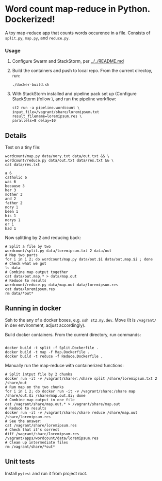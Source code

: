 # Word count map-reduce in Python. Dockerized!

A toy map-reduce app that counts words occurence in a file.
Consists of `split.py`, `map.py`, and `reduce.py`.


### Usage

1. Configure Swarm and StackStorm, per [../../README.md](../../README.md)

2. Build the containers and push to local repo. From the current directoy, run:

    ```
    ./docker-build.sh
    ```

3. With StackStorm installed and pipeline pack set up (Configure StackStorm (follow ), and run the pipeline workflow:

    ```
    st2 run -a pipeline.wordcount \
    input_file=/vagrant/share/loremipsum.txt result_filename=loremipsum.res \
    parallels=8 delay=10
    ```

## Details

Test on a tiny file:

```
wordcount/map.py data/nory.txt data/out.txt && \
wordcount/reduce.py data/out.txt data/res.txt && \
cat data/res.txt

a 6
catholic 6
was 6
because 3
her 3
mother 3
and 2
father 2
nory 1
been 1
his 1
norys 1
or 1
had 1

```

Now splitting by 2 and reducing back:

```
# Split a file by two
wordcount/split.py data/loremipsum.txt 2 data/out
# Map two parts
for i in 1 2; do wordcount/map.py data/out.$i data/out.map.$i ; done
# Check what we got
ls data
# Combine map output together
cat data/out.map.* > data/map.out
# Reduce to results
wordcount/reduce.py data/map.out data/loremipsum.res
cat data/loremipsum.res
rm data/*out*
```

## Running in docker

Ssh to the any of a docker boxes, e.g. `ssh st2.my.dev`. Move (It is `/vagrant/` in dev environment, adjust accordingly).

Build docker containers. From the current directory, run commands:

```

docker build -t split -f Split.Dockerfile .
docker build -t map -f Map.Dockerfile .
docker build -t reduce -f Reduce.Dockerfile .
```

Manually run the map-reduce with containerized functions:

```
# Split intput file by 2 chunks
docker run -it -v /vagrant/share/:/share split /share/loremipsum.txt 2 /share/out
# Run map on the two chunks
for i in 1 2; do docker run -it -v /vagrant/share:/share map /share/out.$i /share/map.out.$i; done
# Combine map output in one file
cat /vagrant/share/map.out.* > /vagrant/share/map.out
# Reduce to results
docker run -it -v /vagrant/share:/share reduce /share/map.out /share/loremipsum.res
# See the answer:
cat /vagrant/share/loremipsum.res
# Check that it's correct
diff /vagrant/share/loremipsum.res /vagrant/apps/wordcount/data/loremipsum.res
# Clean up intermediate files
rm /vagrant/share/*out*

 ```

## Unit tests

Install `pytest` and run it from project root.
